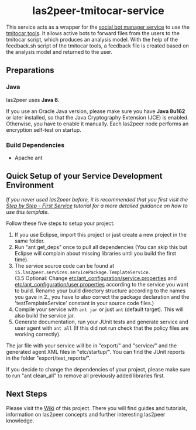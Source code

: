 <h1 align="center">las2peer-tmitocar-service</h1>

This service acts as a wrapper for the [social bot manager service](https://github.com/rwth-acis/las2peer-social-bot-manager-service) to use the [tmitocar tools](https://gitlab.com/Tech4Comp/tmitocar-tools). It allows active bots to forward files from the users to the tmitocar script, which produces an analysis model. With the help of the feedback.sh script of the tmitocar tools, a feedback file is created based on the analysis model and returned to the user.  

## Preparations

### Java

las2peer uses **Java 8**.

If you use an Oracle Java version, please make sure you have **Java 8u162** or later installed, so that the Java Cryptography Extension (JCE) is enabled.
Otherwise, you have to enable it manually.
Each las2peer node performs an encryption self-test on startup.

### Build Dependencies

* Apache ant


## Quick Setup of your Service Development Environment

*If you never used las2peer before, it is recommended that you first visit the
[Step by Step - First Service](https://github.com/rwth-acis/las2peer-Template-Project/wiki/Step-By-Step:-First-Service)
tutorial for a more detailed guidance on how to use this template.*  

Follow these five steps to setup your project:  
1. If you use Eclipse, import this project or just create a new project in the same folder.  
2. Run "ant get_deps" once to pull all dependencies (You can skip this but Eclipse will complain about missing libraries until you build the first time).  
3. The service source code can be found at `i5.las2peer.services.servicePackage.TemplateService`.  
(3.5 Optional: Change [etc/ant_configuration/service.properties](etc/ant_configuration/service.properties) and [etc/ant_configuration/user.properties](etc/ant_configuration/user.properties)
according to the service you want to build. Rename your build directory structure according to the names you gave in 2.,
you have to also correct the package declaration and the 'testTemplateService' constant in your source code files.)  
4. Compile your service with `ant jar` or just `ant` (default target). This will also build the service jar.  
5. Generate documentation, run your JUnit tests and generate service and user agent with `ant all` (If this did not run check that the policy files are working correctly).  

The jar file with your service will be in "export/" and "service/" and the generated agent XML files in "etc/startup/".
You can find the JUnit reports in the folder "export/test_reports/".  

If you decide to change the dependencies of your project, please make sure to run "ant clean_all" to remove all previously
added libraries first.  


## Next Steps

Please visit the [Wiki](https://github.com/rwth-acis/las2peer-Template-Project/wiki/) of this project.
There you will find guides and tutorials, information on las2peer concepts and further interesting las2peer knowledge.  
